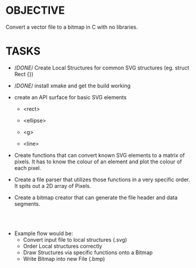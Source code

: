 
# OBJECTIVE
Convert a vector file to a bitmap in C with no libraries.

# TASKS

- /*DONE*/ Create Local Structures for common SVG structures (eg. struct Rect {})

- /*DONE*/ install xmake and get the build working

- create an API surface for basic SVG elements

    - \<rect\>

    - \<ellipse\>

    - \<g\>

    - \<line\>

- Create functions that can convert known SVG elements to a matrix of pixels.  It has to know the colour of an element and plot the colour of each pixel.

- Create a file parser that utilizes those functions in a very specific order. It spits out a 2D array of Pixels.

- Create a bitmap creator that can generate the file header and data segments.
<br>
<br>

- Example flow would be:
    - Convert input file to local structures (.svg)
    - Order Local structures correctly
    - Draw Structures via specific functions onto a Bitmap
    - Write Bitmap into new File (.bmp)